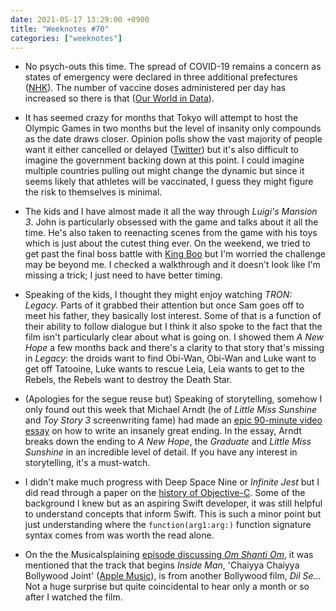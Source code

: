 ```yaml
---
date: 2021-05-17 13:29:00 +0900
title: "Weeknotes #70"
categories: ["weeknotes"]
---
```


- No psych-outs this time. The spread of COVID-19 remains a concern as states of emergency were declared in three additional prefectures ([NHK](https://www3.nhk.or.jp/nhkworld/en/news/20210516_12/)). The number of vaccine doses administered per day has increased so there is that ([Our World in Data](https://ourworldindata.org/coronavirus/country/japan#how-many-covid-19-vaccine-doses-are-administered-daily)).

- It has seemed crazy for months that Tokyo will attempt to host the Olympic Games in two months but the level of insanity only compounds as the date draws closer. Opinion polls show the vast majority of people want it either cancelled or delayed ([Twitter](https://twitter.com/Matt_Alt/status/1394090443223142405)) but it's also difficult to imagine the government backing down at this point. I could imagine multiple countries pulling out might change the dynamic but since it seems likely that athletes will be vaccinated, I guess they might figure the risk to themselves is minimal.

- The kids and I have almost made it all the way through _Luigi's Mansion 3_. John is particularly obsessed with the game and talks about it all the time. He's also taken to reenacting scenes from the game with his toys which is just about the cutest thing ever. On the weekend, we tried to get past the final boss battle with [King Boo](https://www.mariowiki.com/King_Boo) but I'm worried the challenge may be beyond me. I checked a walkthrough and it doesn't look like I'm missing a trick; I just need to have better timing.

- Speaking of the kids, I thought they might enjoy watching _TRON: Legacy_. Parts of it grabbed their attention but once Sam goes off to meet his father, they basically lost interest. Some of that is a function of their ability to follow dialogue but I think it also spoke to the fact that the film isn't particularly clear about what is going on. I showed them _A New Hope_ a few months back and there's a clarity to that story that's missing in _Legacy_: the droids want to find Obi-Wan, Obi-Wan and Luke want to get off Tatooine, Luke wants to rescue Leia, Leia wants to get to the Rebels, the Rebels want to destroy the Death Star.

- (Apologies for the segue reuse but) Speaking of storytelling, somehow I only found out this week that Michael Arndt (he of _Little Miss Sunshine_ and _Toy Story 3_ screenwriting fame) had made an [epic 90-minute video essay](http://www.pandemoniuminc.com/endings-video) on how to write an insanely great ending. In the essay, Arndt breaks down the ending to _A New Hope_, the _Graduate_ and _Little Miss Sunshine_ in an incredible level of detail. If you have any interest in storytelling, it's a must-watch.

- I didn't make much progress with Deep Space Nine or _Infinite Jest_ but I did read through a paper on the [history of Objective-C](https://dl.acm.org/doi/10.1145/3386332). Some of the background I knew but as an aspiring Swift developer, it was still helpful to understand concepts that inform Swift. This is such a minor point but just understanding where the `function(arg1:arg:)` function signature syntax comes from was worth the read alone.

- On the the Musicalsplaining [episode discussing _Om Shanti Om_](https://podcasts.apple.com/us/podcast/20-om-shanti-om/id1497762464?i=1000517907657), it was mentioned that the track that begins _Inside Man_, 'Chaiyya Chaiyya Bollywood Joint' ([Apple Music](https://music.apple.com/us/album/chaiyya-chaiyya-bollywood-joint-feat-panjabi-mc/1440669904?i=1440670579)), is from another Bollywood film, _Dil Se.._. Not a huge surprise but quite coincidental to hear only a month or so after I watched the film.
